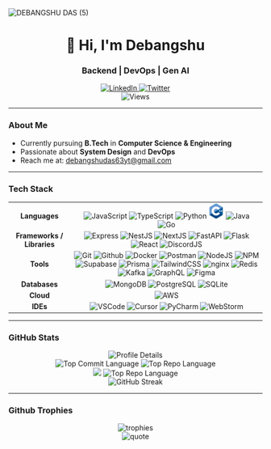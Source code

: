 <img width="1584" height="396" alt="DEBANGSHU DAS (5)" src="https://github.com/user-attachments/assets/a3da6a6c-82c4-4b19-ad5c-c7e262a8ceda" />

<h1 align="center">👋 Hi, I'm Debangshu</h1>
<h3 align="center">Backend | DevOps | Gen AI</h3>
<div align="center">
  <a href="https://www.linkedin.com/in/debangshu919/" target="_blank" rel="noopener">
    <img src="https://img.shields.io/badge/LinkedIn-0077B5?style=for-the-badge&logo=linkedin&logoColor=white" alt="LinkedIn" height="28"/>
  </a>
  <a href="https://x.com/debangshu919" target="_blank" rel="noopener">
    <img src="https://img.shields.io/badge/Twitter-000000?style=for-the-badge&logo=x&logoColor=white" alt="Twitter" height="28"/>
  </a>
  <br/>
  <img src="https://komarev.com/ghpvc/?username=debangshu919&style=for-the-badge&label=PROFILE+VIEWS&color=blue&abbreviated=true" alt="Views" width="150"/>
</div>

---

### About Me
- Currently pursuing **B.Tech** in **Computer Science & Engineering**
- Passionate about **System Design** and **DevOps**
- Reach me at: [debangshudas63yt@gmail.com](mailto:debangshudas63yt@gmail.com)

---

### Tech Stack
<div align="center">

|     |     |
| :-: | :-: |
| **Languages** | <img src="https://cdn.jsdelivr.net/gh/devicons/devicon/icons/javascript/javascript-original.svg" alt="JavaScript" width="30" height="30" /> <img src="https://cdn.jsdelivr.net/gh/devicons/devicon/icons/typescript/typescript-original.svg" alt="TypeScript" width="30" height="30" /> <img src="https://cdn.jsdelivr.net/gh/devicons/devicon/icons/python/python-original.svg" alt="Python" width="30" height="30" /> <img src="https://raw.githubusercontent.com/devicons/devicon/master/icons/cplusplus/cplusplus-original.svg" alt="C++" width="30" height="30" /> <img src="https://cdn.jsdelivr.net/gh/devicons/devicon@latest/icons/java/java-original-wordmark.svg" alt="Java" width="30" height="30" /> <img src="https://cdn.jsdelivr.net/gh/devicons/devicon@latest/icons/go/go-original-wordmark.svg" alt="Go" width="30" height="30" />|
| **Frameworks / Libraries** | <img src="https://cdn.jsdelivr.net/gh/devicons/devicon/icons/express/express-original.svg" alt="Express" width="30" height="30" /> <img src="https://cdn.jsdelivr.net/gh/devicons/devicon/icons/nestjs/nestjs-original.svg" alt="NestJS" width="30" height="30" /> <img src="https://cdn.jsdelivr.net/gh/devicons/devicon/icons/nextjs/nextjs-original.svg" alt="NextJS" width="30" height="30" /> <img src="https://cdn.jsdelivr.net/gh/devicons/devicon/icons/fastapi/fastapi-original.svg" alt="FastAPI" width="30" height="30" /> <img src="https://cdn.jsdelivr.net/gh/devicons/devicon/icons/flask/flask-original.svg" alt="Flask" width="30" height="30" /> <img src="https://cdn.jsdelivr.net/gh/devicons/devicon/icons/react/react-original.svg" alt="React" width="30" height="30" /> <img src="https://cdn.jsdelivr.net/gh/devicons/devicon@latest/icons/discordjs/discordjs-original.svg" alt="DiscordJS" width="30" height="30" /> |
| **Tools** | <img src="https://cdn.jsdelivr.net/gh/devicons/devicon/icons/git/git-original.svg" alt="Git" width="30" height="30" /> <img src="https://cdn.jsdelivr.net/gh/devicons/devicon/icons/github/github-original.svg" alt="Github" width="30" height="30" /> <img src="https://cdn.jsdelivr.net/gh/devicons/devicon/icons/docker/docker-original.svg" alt="Docker" width="30" height="30" /> <img src="https://cdn.jsdelivr.net/gh/devicons/devicon@latest/icons/postman/postman-original.svg" alt="Postman" width="30" height="30" /> <img src="https://cdn.jsdelivr.net/gh/devicons/devicon@latest/icons/nodejs/nodejs-original-wordmark.svg" alt="NodeJS" width="30" height="30" /> <img src="https://cdn.jsdelivr.net/gh/devicons/devicon@latest/icons/npm/npm-original-wordmark.svg" alt="NPM" width="30" height="30" /> <img src="https://cdn.jsdelivr.net/gh/devicons/devicon@latest/icons/supabase/supabase-original.svg" alt="Supabase" width="30" height="30" /> <img src="https://cdn.jsdelivr.net/gh/devicons/devicon@latest/icons/prisma/prisma-original.svg" alt="Prisma" width="30" height="30" /> <img src="https://cdn.jsdelivr.net/gh/devicons/devicon@latest/icons/tailwindcss/tailwindcss-original.svg" alt="TailwindCSS" width="30" height="30" /> <img src="https://cdn.jsdelivr.net/gh/devicons/devicon@latest/icons/nginx/nginx-original.svg" alt="nginx" width="30" height="30" /> <img src="https://cdn.jsdelivr.net/gh/devicons/devicon@latest/icons/redis/redis-original.svg" alt="Redis" width="30" height="30" /> <img src="https://cdn.jsdelivr.net/gh/devicons/devicon@latest/icons/apachekafka/apachekafka-original.svg" alt="Kafka" width="30" height="30" /> <img src="https://cdn.jsdelivr.net/gh/devicons/devicon@latest/icons/graphql/graphql-plain.svg" alt="GraphQL" width="30" height="30" /> <img src="https://cdn.jsdelivr.net/gh/devicons/devicon@latest/icons/figma/figma-original.svg" alt="Figma" width="30" height="30" /> |
| **Databases** | <img src="https://cdn.jsdelivr.net/gh/devicons/devicon@latest/icons/mongodb/mongodb-original.svg" alt="MongoDB" width="30" height="30" /> <img src="https://cdn.jsdelivr.net/gh/devicons/devicon@latest/icons/postgresql/postgresql-original.svg" alt="PostgreSQL" width="30" height="30" /> <img src="https://cdn.jsdelivr.net/gh/devicons/devicon@latest/icons/sqlite/sqlite-original.svg" alt="SQLite" width="30" height="30" /> |
| **Cloud** | <img src="https://cdn.jsdelivr.net/gh/devicons/devicon@latest/icons/amazonwebservices/amazonwebservices-original-wordmark.svg" alt="AWS" width="30" height="30" /> |
| **IDEs** | <img src="https://cdn.jsdelivr.net/gh/devicons/devicon@latest/icons/vscode/vscode-original.svg" alt="VSCode" width="30" height="30" /> <img src="https://img.icons8.com/?size=100&id=DiGZkjCzyZXn&format=png&color=000000" alt="Cursor" width="30" height="30" /> <img src="https://cdn.jsdelivr.net/gh/devicons/devicon@latest/icons/pycharm/pycharm-original.svg" alt="PyCharm" width="30" height="30" /> <img src="https://cdn.jsdelivr.net/gh/devicons/devicon@latest/icons/webstorm/webstorm-original.svg" alt="WebStorm" width="30" height="30" /> |
</div>

---

### GitHub Stats

<div align="center">
  <img src="http://github-profile-summary-cards.vercel.app/api/cards/profile-details?username=debangshu919&theme=github_dark" alt="Profile Details" height="171" />
  <br/>
  <img src="http://github-profile-summary-cards.vercel.app/api/cards/most-commit-language?username=debangshu919&theme=github_dark" alt="Top Commit Language" height="175" />
  <img src="http://github-profile-summary-cards.vercel.app/api/cards/repos-per-language?username=debangshu919&theme=github_dark" alt="Top Repo Language" height="175" />
  <br/>
  <img src="http://github-profile-summary-cards.vercel.app/api/cards/stats?username=debangshu919&theme=github_dark" height="175" />
  <img src="http://github-profile-summary-cards.vercel.app/api/cards/productive-time?username=debangshu919&theme=github_dark&utcOffset=8" alt="Top Repo Language" height="175" />
  <br/>
  <img src="https://streak-stats.demolab.com?user=debangshu919&theme=github-dark-blue&short_numbers=true&mode=weekly&card_width=600&card_height=171&hide_border=true" alt="GitHub Streak" />
</div>

---
### Github Trophies
<div align="center">
<img src="https://github-profile-trophy.vercel.app/?username=debangshu919&theme=onestar&no-frame=true&margin-w=12&row=1&column=5" alt="trophies"/>
</div>

<div align="center">
  <img src="https://quotes-github-readme.vercel.app/api?type=horizontal&theme=github_dark" alt="quote">
</div>
